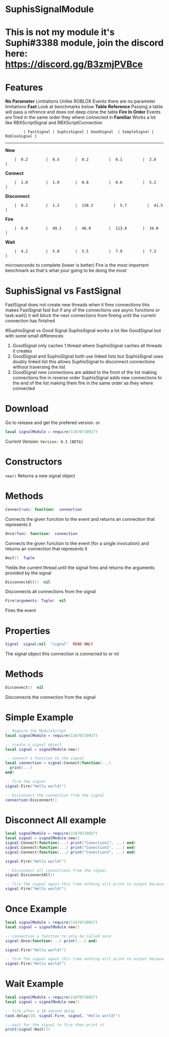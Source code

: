 # SuphisSignalModule

# This is not my module it's Suphi#3388 module, join the discord here: https://discord.gg/B3zmjPVBce

# Features
**No Parameter** Limitations Unlike ROBLOX Events there are no parameter limitations
**Fast**                     Look at benchmarks below
**Table Reference**          Passing a table will pass a refrence and does not deep clone the table
**Fire In Order**            Events are fired in the same order they where connected in
**Familiar**                 Works a lot like RBXScriptSignal and RBXScriptConnection

            | FastSignal | SuphisSignal | GoodSignal  | SimpleSignal | RobloxSignal |
------------------------------------------------------------------------------------

**New**   
``` 
	|  0.2        |  0.5       |  0.2         |  0.1         |  2.8         | 
```

**Connect**   
```
	|  1.0        |  1.9       |  0.8         |  0.6         |  5.2         | 
```

**Disconnect** 
```
	|  0.2        |  1.2       |  138.3         |  5.7         |  41.5         | 
```

**Fire**        
```
	|  6.0        |  49.1      |  46.9        |  113.0       |  34.0      | 
```

**Wait** 
```
	|  4.2        |  5.0       |  5.5         |  7.9         |  7.3         | 
```

microseconds to complete (lower is better)
Fire is the most important benchmark as that's what your going to be doing the most

# SuphisSignal vs FastSignal
FastSignal does not create new threads when it fires connections this makes FastSignal fast but if any of the connections use async functions or task.wait() it will block the next connections from fireing until the current connection has finished

#SuphisSignal vs Good Signal
SuphisSignal works a lot like GoodSignal but with some small differences
1) GoodSignal only caches 1 thread where SuphisSignal caches all threads it creates
2) GoodSignal and SuphisSignal both use linked lists but SuphisSignal uses doubly linked list this allows SuphisSignal to disconnect connections without traversing the list
3) GoodSignal new connections are added to the front of the list making connections fire in reverse order SuphisSignal adds new connections to the end of the list making them fire in the same order as they where connected

# Download
Go to release and get the prefered version. or 
```lua
local signalModule = require(11670710927)
```
Current Version: `Version: 0.3 [BETA]`

# Constructors
`new()`
Returns a new signal object

# Methods
```lua
Connect(unc: function)  connection
```
Connects the given function to the event and returns an connection that represents it

```lua
Once(func: function)  connection
```
Connects the given function to the event (for a single invocation) and returns an connection that represents it

```lua
Wait()  Tuple
```
Yields the current thread until the signal fires and returns the arguments provided by the signal

```lua
DisconnectAll()  nil
```
Disconnects all connections from the signal

```lua
Fire(arguments: Tuple)  nil
```
Fires the event

# Properties
```lua
Signal  signal/nil  "signal"  READ ONLY
```
The signal object this connection is connected to or nil

# Methods
```lua
Disconnect()  nil
```
Disconnects the connection from the signal

# Simple Example
```lua
-- Require the ModuleScript
local signalModule = require(11670710927)

-- create a signal object
local signal = signalModule.new()

-- connect a function to the signal
local connection = signal:Connect(function(...)
  print(...)
end)

-- fire the signal
signal:Fire("Hello world!")

-- Disconnect the connection from the signal
connection:Disconnect()
```

# Disconnect All example
```lua
local signalModule = require(11670710927)
local signal = signalModule.new()
signal:Connect(function(...) print("Conection1", ...) end)
signal:Connect(function(...) print("Conection2", ...) end)
signal:Connect(function(...) print("Conection3", ...) end)

signal:Fire("Hello world!")

-- Disconnect all connections from the signal
signal:DisconnectAll()

-- fire the signal again this time nothing will print to output because we disconnected all connections
signal:Fire("Hello world!")
```

# Once Example
```lua
local signalModule = require(11670710927)
local signal = signalModule.new()

-- connection a function to only be called once
signal:Once(function(...) print(...) end)

signal:Fire("Hello world!")

-- fire the signal again this time nothing will print to output because once will automatically disconnect once it gets fired
signal:Fire("Hello world!")
```

# Wait Example

```lua
local signalModule = require(11670710927)
local signal = signalModule.new()

-- fire after a 10 second delay
task.delay(10, signal.Fire, signal, "Hello world!")

-- wait for the signal to fire then print it
print(signal:Wait())
```
